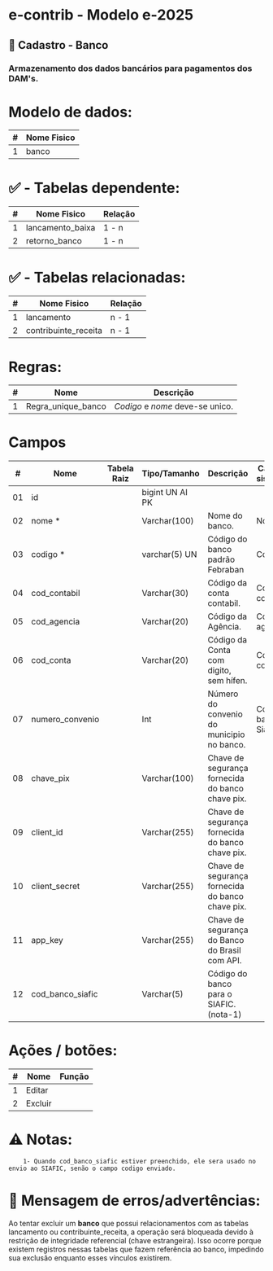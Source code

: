# e-contrib - Modelo e-2025 
## 🏦 Cadastro - Banco  
### Armazenamento dos dados bancários para pagamentos dos DAM's.

# Modelo de dados:
 **\#**  |**Nome Fisico**               |
---------|------------------------------|
1        | banco                        |

#   ✅ - Tabelas dependente:
 **\#**  |**Nome Fisico**               |   **Relação** |
---------|------------------------------|---------------|      
1        | lancamento_baixa             |     1 - n     |
2        | retorno_banco                |     1 - n     |

#   ✅ - Tabelas relacionadas:
 **\#**  |**Nome Fisico**               |   **Relação** |
---------|------------------------------|---------------| 
1        | lancamento                   |     n - 1     |
2        | contribuinte_receita         |     n - 1     |



# Regras:
 **\#**  |**Nome**                      |   **Descrição**                                               |
---------|------------------------------|---------------------------------------------------------------|      
1        | Regra_unique_banco           |  *Codigo* e *nome* deve-se unico.                             |



#  Campos
 **\#**  | **Nome**                     | **Tabela Raiz**         | **Tipo/Tamanho**        | **Descrição**                                                                        | **Campo sistema**                      | 
---------|------------------------------|-------------------------|-------------------------|--------------------------------------------------------------------------------------|----------------------------------------|
01       | id                           |                         | bigint UN AI PK         |                                                                                      |                                        |
02       | nome *                       |                         | Varchar(100)            | Nome do banco.                                                                       | Nome                                   |
03       | codigo *                     |                         | varchar(5) UN           | Código do banco padrão Febraban                                                      | Código                                 |
04       | cod_contabil                 |                         | Varchar(30)             | Código da conta contabil.                                                            | Código contábil                        |
05       | cod_agencia                  |                         | Varchar(20)             | Código da Agência.                                                                   | Código agência                         |
06       | cod_conta                    |                         | Varchar(20)             | Código da Conta com digito, sem hífen.                                               | Código conta                           |
07       | numero_convenio              |                         | Int                     | Número do convenio do municipio no banco.                                            | Código banco Siafic                    | 
08       | chave_pix                    |                         | Varchar(100)            | Chave de segurança fornecida do banco chave pix.                                     ||
09       | client_id                    |                         | Varchar(255)            | Chave de segurança fornecida do banco chave pix.                                     || 
10       | client_secret                |                         | Varchar(255)            | Chave de segurança fornecida do banco chave pix.                                     ||
11       | app_key                      |                         | Varchar(255)            | Chave de segurança do Banco do Brasil com API.                                       ||
12       | cod_banco_siafic             |                         | Varchar(5)              | Código do banco para o SIAFIC. (nota-1)                                              ||

# Ações / botões:
 **\#**  |**Nome**                      |   **Função**  |
---------|------------------------------|---------------|
1        | Editar                       |               |
2        | Excluir                      |               |

# ⚠️ Notas: 

        1- Quando cod_banco_siafic estiver preenchido, ele sera usado no envio ao SIAFIC, senão o campo codigo enviado.       

# 📄 Mensagem de erros/advertências: 
Ao tentar excluir um **banco** que possui relacionamentos com as tabelas lancamento ou contribuinte_receita, a operação será bloqueada devido à restrição de integridade referencial (chave estrangeira). Isso ocorre porque existem registros nessas tabelas que fazem referência ao banco, impedindo sua exclusão enquanto esses vínculos existirem.

